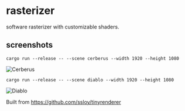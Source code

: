 # rasterizer

software rasterizer with customizable shaders.

## screenshots

```
cargo run --release -- --scene cerberus --width 1920 --height 1080
```
![Cerberus](./cerberus.png)

```
cargo run --release -- --scene diablo --width 1920 --height 1080
```
![Diablo](./diablo.png)

Built from https://github.com/ssloy/tinyrenderer
